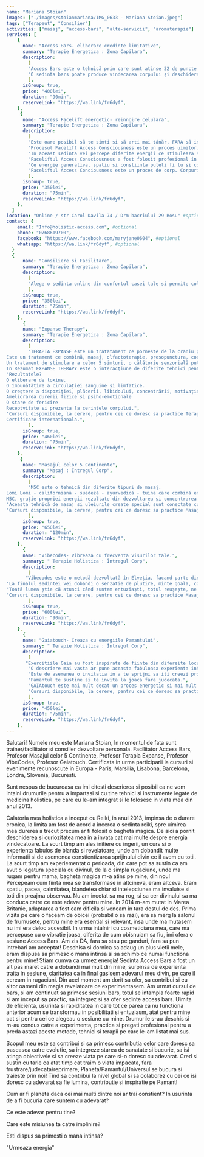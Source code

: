 ```yaml
---
name: "Mariana Stoian"
images: ["./images/stoianmariana/IMG_0633 - Mariana Stoian.jpeg"]
tags: ["Terapeut", "Consilier"]
activities: ["masaj", "access-bars", "alte-servicii", "aromaterapie"]
services: [
    {
      name: "Access Bars- eliberare credinte limitative",
      summary: "Terapie Energetica : Zona Capilara",
      description:
        [ 
        "Access Bars este o tehnică prin care sunt atinse 32 de puncte pe cap! Atinse usor, prin energia transmisa se creeaza eliberarea gandurilor limitative ce nu iti mai sunt de folos, in functie de ceea ce tu vei fi dispus sa deblochezi, astfel producanduse schimbarea pe care ți-o dorești în diferite aspecte ale vieții tale. După 15 minute de la începerea sesiunii, creierul atinge starea theta, care este specifică relaxării profunde!",
        "O sedinta bars poate produce vindecarea corpului și deschiderea unui spațiu de conștiință în viața noastră. Barele (bars) conțin toate limitările, gândurile, ideile, credințele, emoțiile, judecările și considerațiile care le-ai stocat de-a lungul vieții, chiar si promisiuni si contracte facute in vietii anterioare. Toate acestea te pot limita și bloca din a trăi o viață conștientă în care tu ești creatorul realității tale. Există puncte bars legate de vindecare, corp, sexualitate, bani, comunicare, vise, timp, bătrânețe, etc. Access Bars dizolvă blocajele din tot corpul și viața ta. Cum ar fi ca viața ta să fie mai expansivă și ușoară? Access Bars a ajutat mii de oameni să își schimbe numeroase aspecte legate de corpul și viața lor! Precum somn, sănătate, greutate, bani, sexualitate, relații, adicții, gânduri obsesive și intruzive, depresie, stres, anxietate. Cum ar fi dacă viața ta ar arăta așa cum ai crezut mereu că este posibil? Bars facilitează conștientizarea, indata ce ai devenit constient poti  schimba orice în corpul și viața ta. Sunt nenumarate cazuri in care diferite tipuri de dureri din corp dispar după o singura sedinta Access Bars. Ce o  o face să fie diferită este faptul că schimbă tiparul limitativ care a dus la crearea unei probleme. De cele mai multe ori, nu putem obține vindecarea dacă nu se merge în profunzime până la cauză. Tratarea simptomelor nu este soluția pe termen lung. Fiecare ședință de Access Bars este diferită și descoperi mai mult din tine de fiecare dată. O versiune îmbunătățită care era ascunsă de toate limitările adunate de-a lungul vieții.",
        ],
      isGroup: true,
      price: "400lei",
      duration: "90min",
      reserveLink: "https://wa.link/fr6dyf",
    },
     {
      name: "Access Facelift energetic- reinnoire celulara",
      summary: "Terapie Energetica : Zona Capilara",
      description:
        [ 
        "Este oare posibil sã te simti si sã arti mai tânăr, FARA sã injectezi botox, sã folosesti ace de acupunctura sau sã creezi o alta traumă corpului tău?",
        "Procesul Facelift Access Consciousness este un proces uimitor, care inverseaza aparitia imbatrânirii pe fata si poate crea efecte similare pe întreg corpul. Dacã e făcut de mai multe ori (cel putin de 20 de ori), efectul pare a fi permanent. Faceliftul Access Consciousness este diferit de alte procese similare, find mai blând si mai usor pentru tine si pentru corpul tu.",
        "In aceast sedinta vei percepe diferite energii ce stimuleaza si reintinereste întregul corp, folosind o atingere blândă, reconfortanta, linistitoare si hrănitoare, aplicat pe fată si pe gât.",
        "Faceliftul Access Consciousness a fost folosit profesional în SPA-uri, practici de masaj, centre anti-îmbtrânire, cabinete de chirurgie plastic si centre de wellness, peste tot in lume.",
        "Ce energie generativa, spatiu si constiinta puteti fi tu si corpul tãu, ca sã primesti, sã ai si sã fii energia tineretii?",
        "Faceliftul Access Conciousness este un proces de corp. Corpurilor le place sã fie atinse. Atunci când un corp il atinge pe altul, exista o interactiune energetica uimitoare si hrănitoare. Unul dintre darurile Faceliftului Access Consciousness este sã fii atins fara judecata. Când cineva atinge corpul fară judecata, corpul se usureazã si schimbarea poate incepe.",
        ],
      isGroup: true,
      price: "350lei",
      duration: "75min",
      reserveLink: "https://wa.link/fr6dyf",
    },
  ]
location: "Online / str Carol Davila 74 / Drm bacriului 29 Rosu" #optional
contact: {
    email: "Info@holistic-access.com", #optional
    phone: "0768619700",
    facebook: "https://www.facebook.com/maryjane0604", #optional
    whatsapp: "https://wa.link/fr6dyf", #optional
  }
  {
      name: "Consiliere si Facilitare",
      summary: "Terapie Energetica : Zona Capilara",
      description:
        [ 
        "Alege o sedinta online din confortul casei tale si permite colborarea unui consilier sa te sustina in atingerea obiectivelor. Iti vin in ajutor cu diferite metode si exercitii in care poti obtine claritate, focus si determinare in a dobandi ceea ce iti doresti cu adevarat. Programul online este foarte complex si poate varia in functie de necesitatiile tale. Putem aborda subiecte pe diferite subiecte, cum ar fi: parenting, relatii, afaceri, sexualitate, bani, curatari energetice entitati, invitatia posibilitatilor, detectarea a ce te face fericit/a cu adevarat. ",
        ],
      isGroup: true,
      price: "350lei",
      duration: "75min",
      reserveLink: "https://wa.link/fr6dyf",
    },
      {
      name: "Expanse Therapy",
      summary: "Terapie Energetica : Zona Capilara",
      description:
        [ 
        "TERAPIA EXPANSE este un tratatament ce porneste de la craniu prin inimă până la burtă, combinat cu 2 amestecuri de uleiuri esențiale alese anterior pentru virtuțile lor asupra diferitelor afecțiuni și emoții, actionand in sinergie.
Este un tratament ce combină, masaj, olfactoterapie, presopunctura, coerenta cardiaca, lumino-terapie si terapia de sunet cu o coloană sonoră special dezvoltată și calibrată pe frecvențe radio specifice fiecărei zone tratate și care acționează asupra tensiunilor, blocajelor, emoțiilor stocate.
Un tratament de stimulare a celor 5 simțuri, o călătorie senzorială puternică care permite o mare eliberare ca un adevărat antidepresiv, o lovitură de bună dispoziție, un concentrat de zâmbet interior, o terapie de bucurie și eliberare!
In Rezumat EXPANSE THERAPY este o interacțiune de diferite tehnici pentru a promova o stare de beție naturală și o stare energica imbunatatita!",
"Rezultatele?
O eliberare de toxine.
O îmbunătățire a circulației sanguine și limfatice.
O creștere a dispoziției, plăcerii, libidoului, concentrării, motivației, încrederii în sine, somnului.
Ameliorarea durerii fizice și psiho-emoționale
O stare de fericire
Receptvitate si prezenta la cerintele corpului.",
"Cursuri disponibile, la cerere, pentru cei ce doresc sa practice Terapia Expanse atat scop personal cat si profesional. 
Certificare internationala.",
        ],
      isGroup: true,
      price: "460lei",
      duration: "75min",
      reserveLink: "https://wa.link/fr6dyf",
    },
     {
      name: "Masajul celor 5 Continente",
      summary: "Masaj : Întregul Corp",
      description:
        [ 
        "M5C este o tehnică din diferite tipuri de masaj. 
Lomi Lomi - californiană - suedeză - ayurvedică - tuina care combină energia/magnetismul Reiki și uleiurile esențiale.",            "De ce este Masajul 5 Continente cel mai bun masaj din lume? 
M5C, grație propriei energii rezultate din dezvoltarea și concentrarea secvențelor sale, are capacitatea de a aduna sinergic mai multe tehnici ale lumii, reunind masajul, aromaterapia și energia magnetismului.",
"Aceasta tehnică de masaj si uleiurile create special sunt conectate cu energia interioară a vindecării și energia universală ce ne permite să ridicăm totul de-a lungul corpului și de-a lungul coloanei, forța vitală ( kundalini) cu scopul de a elibera o cantitate mare din această putere în inimă. Acest masaj biodinamic trezește procesul natural de auto-vindecare prin descărcarea atât a unui volum mare de blocaje emotionale cât și toxine. Ca o psihoterapie pentru corp, acest masaj permite o restaurare și declanșează, dezvoltă, deschiderea memoriei corpului, curățând treptat vechi traume și permițând energiei plăcerii (libido-ului) să circule liber. Această metodă de îngrijire oferă o detașare fizică și mentală într-un mod impresionant. Permite încetul cu încetul să se recâștige o mare încredere și o nouă vitalitate, să recupereze stima de sine, un sentiment de pace, de bucurie de a trăi și mai ales pentru a armoniza poverile emoționale care ne blochează energia!"
"Cursuri disponibile, la cerere, pentru cei ce doresc sa practice Masajul celor 5 Continente atat scop personal cat si profesional. Certificare internationala.",
        ],
      isGroup: true,
      price: "650lei",
      duration: "120min",
      reserveLink: "https://wa.link/fr6dyf",
    },
      {
      name: "Vibecodes- Vibreaza cu frecventa visurilor tale.",
      summary: " Terapie Holistica : Întregul Corp",
      description:
        [ 
       "Vibecodes este o metodă dezvoltată în Elveția, facand parte din Federația M5C, vine cu rezultate uimitoare în ceea ce privește transformarea și eliberarea fizico-emoțională a tot ccea ce împiedică să fii abundența care ești, este un proces complet de tranformare ce include hipnoză, tratament fizic, curățarea aurei, coaching, ridicarea vibrației, regenerarea chakrelor cu ajutorul a 7 uleiuri estentiale, create special pentru fiecare chakra in parte.",
"La finalul sedintei vei dobandi o senzatie de plutire, minte goala, corp usor, constientizarea de functionare a corpului tau, vei simti ca esti abundenta si ca nimic nu mai sta in calea visurilor tale.",
"Toată lumea știe că atunci când suntem entuziaști, totul reușește, ne înălțăm și nimic nu este imposibil! Așteptăm adesea ca circumstanțele externe să ne declanșeze entuziasmul și creațiile noastre, chiar dacă sursa suntem noi înșine!",
"Cursuri disponibile, la cerere, pentru cei ce doresc sa practice Masajul celor 5 Continente atat scop personal cat si profesional. Certificare internationala.",
        ],
      isGroup: true,
      price: "600lei",
      duration: "90min",
      reserveLink: "https://wa.link/fr6dyf",
    },
      {
      name: "Gaiatouch- Creaza cu energiile Pamantului",
      summary: " Terapie Holistica : Întregul Corp",
      description:
        [ 
       "Exercitiile Gaia au fost inspirate de fiinte din difereite locuri sacre de pe Pamant. O sedinta Gaiatouch ne ajuta sa ne acordam mai bine cu natura planetei si a fiintelor sale. Terapia in sine reprezinta o combinate de energii si miscari pe corp dedicate cooperari cu Gaia si constiinta ei, menite sa stimuleze dezvoltarea personala pentru a putea sa ne conectam la o realitate colectiva.",
        "O descriere mai vasta ar pune aceasta fabuloasa experienta intr-o cutie cu capac deoarece fiecare participant in parte va dobandi o experienta unica si totodata darul de a fi un intreg.",
        "Este de asemenea o invitatia in a te sprijni sa iti creezi propria ta calatorie spre tine unde vei regasi sprijinul neconditionat al Pamantului.",
        "Pamantul te sustine si te invita la joaca fara judecata.",
        "GAIAtouch este mai mult decat un proces energetic si mai mult decat o invitatie de conectare si integrare a  energiilor Pamantului.",
        "Cursuri disponibile, la cerere, pentru cei ce doresc sa practice si sa integreze energiile Gaia, atat scop personal cat si profesional. Certificare internationala.",
        ],
      isGroup: true,
      price: "450lei",
      duration: "75min",
      reserveLink: "https://wa.link/fr6dyf",
    },
---
```


Salutari! Numele meu este Mariana Stoian, In momentul de fata sunt trainer/facilitator si consilier dezvoltare personala. Facilitator Access Bars, Profesor Masajul celor 5 Continente, Profesor Terapia Expanse, Profesor VibeCodes, Profesor Gaiatouch. Certificata in urma participarii la cursuri si evenimente recunoscute in Europa - Paris, Marsilia, Lisabona, Barcelona, Londra, Slovenia, Bucuresti.

Sunt nespus de bucuroasa ca imi citesti descrierea si posibil ca ne vom intalni drumurile pentru a impartasi si cu tine tehnici si instrumente legate de medicina holistica, pe care eu le-am integrat si le folosesc in viata mea din anul 2013.

Calatoria mea holistica a inceput cu Reiki, in anul 2013, impinsa de o durere cronica, la limita am fost de acord a incerca o sedinta reiki, spre uimirea mea durerea a trecut precum ar fi folosit o bagheta magica. De aici a pornit deschiderea si curiozitatea mea in a invata cat mai multe despre energia vindecatoare. La scurt timp am ales initiere cu ingerii, un curs si o experienta fabulos de blanda si revelatoare, unde am dobandit multe informatii si de asemenea constientizarea sprijinului divin ce il avem cu totii.
La scurt timp am experiementat o perioada, din care pot sa sustin ca am avut o legatura speciala cu divinul, de la o simpla rugaciune, unde ma rugam pentru mama, bagheta magica m-a atins pe mine, din nou! Percepeam cum fiinta mea se transformase in altcineva, eram altceva. Eram spatiu, pacea, calmitatea, blandetea chiar  si intelepciunea ma invaluise si toti din preajma observau. Nu am incetat sa ma rog, si sa cer divinului sa ma conduca catre ce este adevar pentru mine.
In 2014 m-am mutat in Marea Britanie, adaptarea a fost cam dificila si veneam  in tara destul de des. Prima vizita pe care o faceam de obicei (probabil o sa razi), era sa merg la salonul de frumusete, pentru mine era esential si relevant, insa unde ma mutasem nu imi era deloc accesibil. In urma intalniri cu cosmeticiana mea, care ma percepuse cu o vibratie joasa, diferita de cum obisnuiam sa fiu, imi ofera o sesiune Access Bars. Am zis DA, fara sa stau pe ganduri, fara sa pun intrebari am acceptat! Deschisa si dornica sa adaug un plus vietii mele, eram dispusa sa primesc o mana intinsa si sa schimb ce numai functiona pentru mine! Stiam cumva ca urmez energia! Sedinta Access Bars a fost un alt pas maret catre a dobandi mai mult din mine, surpinsa de experienta traita in sesiune, claritatea ca in final gasisem adevarul meu divin, pe care il ceream in rugaciuni. Din acel moment am dorit sa ofer, sa contribui si eu altor oameni din magia revelatoare ce experimentasem. Am urmat cursul de bars, si am continuat sa primesc sesiuni bars, totul se intampla foarte rapid si am inceput sa practic, sa integrez si sa ofer sedinte access bars. Uimita de eficienta, usurinta si rapiditatea in care tot ce parea ca nu functiona anterior acum se transformau in posibilitati si entuziasm, atat pentru mine cat si pentru cei ce alegeau o sesiune cu mine. Drumurile s-au deschis si m-au condus catre a experimenta, practica si pregati profesional pentru a preda astazi aceste metode, tehnici si terapii pe care le-am listat mai sus.


Scopul meu este sa contribui si sa primesc contributia celor care doresc sa paseasca catre evolutie, sa integreze starea de sanatate si bucurie, sa isi atinga obiectivele si sa creeze viata pe care si-o doresc cu adevarat.  Cred si sustin cu tarie ca atat timp cat traim o viata impacata, fara frustrare/judecata/reprimare, Planeta/Pamantul/Universul se bucura si traieste prin noi!
Tind sa contribui la nivel global si sa colaborez cu cei ce isi doresc cu adevarat sa fie lumina, contributie si inspiratie pe Pamant!

Cum ar fi planeta daca cei mai multi dintre noi ar trai constient?  In usurinta de a fi bucuria care suntem cu adevarat?

Ce este adevar pentru tine?

Care este misiunea ta catre implinire?

Esti dispus sa primesti o mana intinsa?

"Urmeaza energia"
